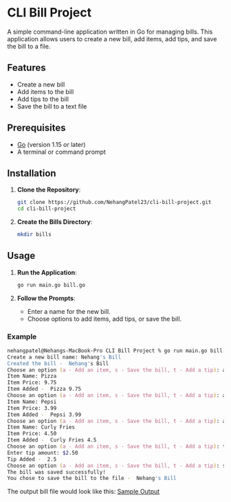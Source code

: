 # CLI Bill Project

A simple command-line application written in Go for managing bills. This application allows users to create a new bill, add items, add tips, and save the bill to a file.

## Features

- Create a new bill
- Add items to the bill
- Add tips to the bill
- Save the bill to a text file

## Prerequisites

- [Go](https://golang.org/dl/) (version 1.15 or later)
- A terminal or command prompt

## Installation

1. **Clone the Repository**:
    ```sh
    git clone https://github.com/NehangPatel23/cli-bill-project.git
    cd cli-bill-project
    ```

2. **Create the Bills Directory**:
    ```sh
    mkdir bills
    ```

## Usage

1. **Run the Application**:
    ```sh
    go run main.go bill.go
    ```

2. **Follow the Prompts**:
    - Enter a name for the new bill.
    - Choose options to add items, add tips, or save the bill.

### Example

```zsh
nehangpatel@Nehangs-MacBook-Pro CLI Bill Project % go run main.go bill.go                                                     
Create a new bill name: Nehang's Bill
Created the bill -  Nehang's Bill
Choose an option (a - Add an item, s - Save the bill, t - Add a tip): a
Item Name: Pizza
Item Price: 9.75
Item Added -  Pizza 9.75
Choose an option (a - Add an item, s - Save the bill, t - Add a tip): a
Item Name: Pepsi
Item Price: 3.99
Item Added -  Pepsi 3.99
Choose an option (a - Add an item, s - Save the bill, t - Add a tip): a
Item Name: Curly Fries
Item Price: 4.50
Item Added -  Curly Fries 4.5
Choose an option (a - Add an item, s - Save the bill, t - Add a tip): t
Enter tip amount: $2.50
Tip Added -  2.5
Choose an option (a - Add an item, s - Save the bill, t - Add a tip): s
The bill was saved successfully!
You chose to save the bill to the file -  Nehang's Bill
```

The output bill file would look like this: [Sample Output]()